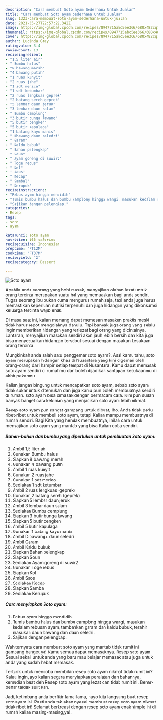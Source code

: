 ```yaml
---
description: "Cara membuat Soto ayam Sederhana Untuk Jualan"
title: "Cara membuat Soto ayam Sederhana Untuk Jualan"
slug: 1323-cara-membuat-soto-ayam-sederhana-untuk-jualan
date: 2021-05-27T22:57:29.342Z
image: https://img-global.cpcdn.com/recipes/8947715abc5ee366/680x482cq70/soto-ayam-foto-resep-utama.jpg
thumbnail: https://img-global.cpcdn.com/recipes/8947715abc5ee366/680x482cq70/soto-ayam-foto-resep-utama.jpg
cover: https://img-global.cpcdn.com/recipes/8947715abc5ee366/680x482cq70/soto-ayam-foto-resep-utama.jpg
author: Lucinda Gray
ratingvalue: 3.4
reviewcount: 13
recipeingredient:
- "1,5 liter air"
- " Bumbu halus"
- "8 bawang merah"
- "4 bawang putih"
- "1 ruas kunyit"
- "2 ruas jahe"
- "1 sdt merica"
- "1 sdt ketumbar"
- "2 ruas lengkuas geprek"
- "2 batang sereh geprek"
- "5 lembar daun jeruk"
- "3 lembar daun salam"
- " Bumbu cemplung"
- "3 butir bunga lawang"
- "5 butir cengkeh"
- "5 butir kapulaga"
- "1 batang kayu manis"
- " Dbawang daun seledri"
- " Garam"
- " Kaldu bubuk"
- " Bahan pelengkap"
- " Soun"
- " Ayam goreng di suwir2"
- " Toge rebus"
- " Kol"
- " Saos"
- " Kecap"
- " Sambal"
- " Kerupuk"
recipeinstructions:
- "Rebus ayam hingga mendidih"
- "Tumis bumbu halus dan bumbu camplong hingga wangi, masukan kedalam rebusan ayam, tambahkan garam dan kaldu bubuk, terahir masukan daun bawang dan daun seledri."
- "Sajikan dengan pelengkap."
categories:
- Resep
tags:
- soto
- ayam

katakunci: soto ayam 
nutrition: 163 calories
recipecuisine: Indonesian
preptime: "PT12M"
cooktime: "PT37M"
recipeyield: "2"
recipecategory: Dessert

---
```



![Soto ayam](https://img-global.cpcdn.com/recipes/8947715abc5ee366/680x482cq70/soto-ayam-foto-resep-utama.jpg)

Apabila anda seorang yang hobi masak, menyajikan olahan lezat untuk orang tercinta merupakan suatu hal yang memuaskan bagi anda sendiri. Tugas seorang ibu bukan cuma mengurus rumah saja, tapi anda juga harus memastikan keperluan nutrisi terpenuhi dan juga hidangan yang dikonsumsi keluarga tercinta wajib enak.

Di masa  saat ini, kalian memang dapat memesan masakan praktis meski tidak harus repot mengolahnya dahulu. Tapi banyak juga orang yang selalu ingin memberikan hidangan yang terlezat bagi orang yang dicintainya. Lantaran, menyajikan masakan sendiri akan jauh lebih bersih dan kita juga bisa menyesuaikan hidangan tersebut sesuai dengan masakan kesukaan orang tercinta. 



Mungkinkah anda salah satu penggemar soto ayam?. Asal kamu tahu, soto ayam merupakan hidangan khas di Nusantara yang kini digemari oleh orang-orang dari hampir setiap tempat di Nusantara. Kamu dapat memasak soto ayam sendiri di rumahmu dan boleh dijadikan santapan kesukaanmu di akhir pekanmu.

Kalian jangan bingung untuk mendapatkan soto ayam, sebab soto ayam tidak sukar untuk ditemukan dan juga kamu pun boleh membuatnya sendiri di rumah. soto ayam bisa dimasak dengan bermacam cara. Kini pun sudah banyak banget cara kekinian yang menjadikan soto ayam lebih nikmat.

Resep soto ayam pun sangat gampang untuk dibuat, lho. Anda tidak perlu ribet-ribet untuk membeli soto ayam, tetapi Kalian mampu membuatnya di rumah sendiri. Bagi Kita yang hendak membuatnya, inilah cara untuk menyajikan soto ayam yang mantab yang bisa Kalian coba sendiri.

<!--inarticleads1-->

##### Bahan-bahan dan bumbu yang diperlukan untuk pembuatan Soto ayam:

1. Ambil 1,5 liter air
1. Gunakan  Bumbu halus
1. Siapkan 8 bawang merah
1. Gunakan 4 bawang putih
1. Ambil 1 ruas kunyit
1. Gunakan 2 ruas jahe
1. Gunakan 1 sdt merica
1. Sediakan 1 sdt ketumbar
1. Ambil 2 ruas lengkuas (geprek)
1. Gunakan 2 batang sereh (geprek)
1. Siapkan 5 lembar daun jeruk
1. Ambil 3 lembar daun salam
1. Sediakan  Bumbu cemplung
1. Siapkan 3 butir bunga lawang
1. Siapkan 5 butir cengkeh
1. Ambil 5 butir kapulaga
1. Gunakan 1 batang kayu manis
1. Ambil  D.bawang+ daun seledri
1. Ambil  Garam
1. Ambil  Kaldu bubuk
1. Siapkan  Bahan pelengkap
1. Siapkan  Soun
1. Sediakan  Ayam goreng di suwir2
1. Gunakan  Toge rebus
1. Siapkan  Kol
1. Ambil  Saos
1. Sediakan  Kecap
1. Siapkan  Sambal
1. Sediakan  Kerupuk




<!--inarticleads2-->

##### Cara menyiapkan Soto ayam:

1. Rebus ayam hingga mendidih
1. Tumis bumbu halus dan bumbu camplong hingga wangi, masukan kedalam rebusan ayam, tambahkan garam dan kaldu bubuk, terahir masukan daun bawang dan daun seledri.
1. Sajikan dengan pelengkap.




Wah ternyata cara membuat soto ayam yang mantab tidak rumit ini gampang banget ya! Kamu semua dapat memasaknya. Resep soto ayam Sesuai sekali untuk anda yang baru mau belajar memasak atau juga untuk anda yang sudah hebat memasak.

Tertarik untuk mencoba membikin resep soto ayam nikmat tidak rumit ini? Kalau ingin, ayo kalian segera menyiapkan peralatan dan bahannya, kemudian buat deh Resep soto ayam yang lezat dan tidak rumit ini. Benar-benar taidak sulit kan. 

Jadi, ketimbang anda berfikir lama-lama, hayo kita langsung buat resep soto ayam ini. Pasti anda tak akan nyesel membuat resep soto ayam nikmat tidak ribet ini! Selamat berkreasi dengan resep soto ayam enak simple ini di rumah kalian masing-masing,ya!.

